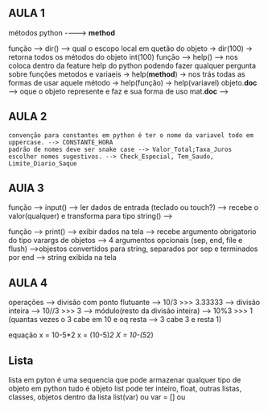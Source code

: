 ## AULA 1
métodos python ----> __method__

função --> dir() --> qual o escopo local em quetão do objeto
	-> dir(100) -> retorna todos os métodos do objeto int(100)
função --> help() --> nos coloca dentro da feature help do python podendo fazer qualquer pergunta sobre funções metodos e variaeis
	-> help(__method__) -> nos trás todas as formas de usar aquele método
	-> help(função)
	-> help(variavel)
objeto.__doc__ --> oque o objeto represente e  faz e sua forma de uso
	mat.__doc__ -->

## AULA 2
	convenção para constantes em python é ter o nome da variavel todo em uppercase. --> CONSTANTE_HORA
	padrão de nomes deve ser snake case --> Valor_Total;Taxa_Juros
	escolher nomes sugestivos. --> Check_Especial, Tem_Saudo, Limite_Diario_Saque

	

## AUlA 3

função --> input() --> ler dados de entrada (teclado ou touch?)
		   --> recebe o valor(qualquer) e transforma para tipo string()
		   -->

função --> print() --> exibir dados na tela --> recebe argumento obrigatorio do tipo varargs de objetos
		   --> 4 argumentos opcionais (sep, end, file e flush)
		   -->objestos convertidos para string, separados por sep e terminados por end
		   --> string exibida na tela

## AULA 4

operações --> divisão com ponto flutuante --> 10/3 >>> 3.33333
	  --> divisão inteira             --> 10//3 >>> 3
	  --> módulo(resto da divisão inteira)    --> 10%3 >>> 1 (quantas vezes o 3 cabe em 10 e oq resta --> 3 cabe 3 e resta 1)

equação
	x = 10-5*2 
	x = (10-5)*2
	X = 10-(5*2)

## Lista
 lista em pyton é uma sequencia que pode armazenar qualquer tipo de objeto
 em python tudo é objeto
 list pode ter inteiro, float, outras listas, classes, objetos dentro da lista
 list(var) ou var = [] ou

